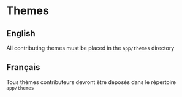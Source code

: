 # Themes

## English

All contributing themes must be placed in the `app/themes` directory

## Français

Tous thèmes contributeurs devront être déposés dans le répertoire `app/themes`
